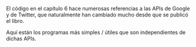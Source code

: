 El código en el capítulo 6 hace numerosas referencias a las APIs de Google y de Twitter, que naturalmente han cambiado mucho desde que se publicó el libro.

Aquí están los programas más simples / útiles que son independientes de dichas APIs.

